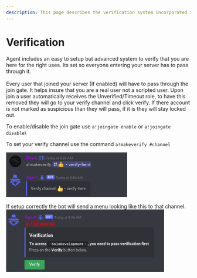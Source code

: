 ```yaml
---
description: This page describes the verification system incorporated in Wick
---
```


# Verification

Agent includes an easy to setup but advanced system to verify that you are here for the right uses.  Its set so everyone entering your server has to pass through it.\
\
Every user that joined your server (If enabled) will have to pass through the join gate. It helps insure that you are a real user not a scripted user. Upon join a user automatically receives the Unverified/Timeout role, to have this removed they will go to your verify channel and click verify. If there account is not marked as suspicious than they will pass, if it is they will stay locked out.

To enable/disable the join gate use `a!joingate enable` or `a!joingate disable`\


To set your verify channel use the command `a!makeverify #channel`

![](../.gitbook/assets/image.png)

If setup correctly the bot will send a menu looking like this to that channel.\
![](<../.gitbook/assets/image (3).png>)

